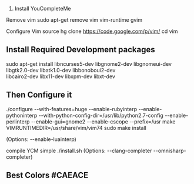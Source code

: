 1. Install YouCompleteMe

Remove vim
sudo apt-get remove vim vim-runtime gvim

Configure Vim source
hg clone https://code.google.com/p/vim/
cd vim

## Install Required Development packages
sudo apt-get install libncurses5-dev libgnome2-dev libgnomeui-dev \
  libgtk2.0-dev libatk1.0-dev libbonoboui2-dev \
    libcairo2-dev libx11-dev libxpm-dev libxt-dev

## Then Configure it
./configure --with-features=huge --enable-rubyinterp --enable-pythoninterp --with-python-config-dir=/usr/lib/python2.7-config --enable-perlinterp --enable-gui=gnome2 --enable-cscope --prefix=/usr
make VIMRUNTIMEDIR=/usr/share/vim/vim74
sudo make install

(Options: --enable-luainterp)

compile YCM simple
./install.sh	(Options: --clang-completer --omnisharp-completer)

## Best Colors #CAEACE
